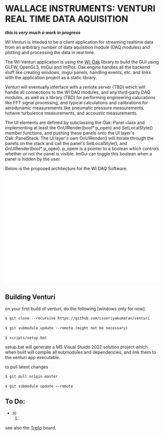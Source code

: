 # WALLACE INSTRUMENTS: VENTURI REAL TIME DATA AQUISITION


***this is very much a work in progress***

WI Venturi is inteded to be a client application for streaming realtime data from an aribitrary number of data aquisition module (DAQ modules) and plotting and processing the data in real time. 

The WI-Venturi application is using the [WI-Oak](https://github.com/csooriyakumaran/oak) library to build the GUI using GLFW, OpenGL3, ImGui and ImPlot. Oak engine handles all the backend stuff like creating windows, imgui panels, handling events, etc. and links with the application project as a static library. 

Venturi will eventually interface with a remote server (TBD) which will handle all connections to the WI DAQ modules, and any third-party DAQ modules, as well as a library (TBD) for performing engineering calucations like FFT signal processing, and typical calculations and calibrations for aerodynamic measurements like pneumatic pressure measurements, hotwire turbulence measurements, and accoustic measurements.  

The UI elements are defined by subclassing the Oak::Panel class and implementing at least the OnUIRender(bool* p_open) and SetLocalStyle() member functions, and pushing these panels onto the UI layer's Oak::PanelStack. The UI layer's own OnUIRender() will iterate through the panels on the stack and call the panel's SetLocalStyle(), and OnUIRender(bool* p_open). p_opem is a pointer to a boolean which controls whether or not the panel is visible. ImGui can toggle this boolean when a panel is hidden by the user. 

Below is the proposed architecture for the WI DAQ Software. 

![](venturi/assets/DAQ-Architecture-white.svg "daq software architecture")

Building Venturi
---
on your first build of venturi, do the following [windows only for now]:

    $ git clone --recursive https://github.com/csooriyakumaran/venturi

    $ git submodule update --remote (might not be necessary)

    $ scripts/setup.bat

setup.bat will generate a MS Visual Stuido 2022 solution project which when built will compile all submodules and dependencies, and link them to the venturi app executable. 

to pull latest changes

    $ git pull origin master

    $ git submodule update --remote

To Do:
---
- [x] 1. 


see also the [Trello](https://trello.com/b/Z9r0WtYm/russel-application-sw) board.